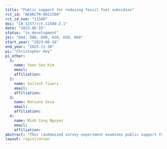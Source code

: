 ```yaml
---
title: "Public support for reducing fossil fuel subsidies"
rct_id: "AEARCTR-0011580"
rct_id_num: "11580"
doi: "10.1257/rct.11580-2.1"
date: "2023-06-15"
status: "in_development"
jel: "D04, D80, D90, H20, H30, H50"
start_year: "2023-06-16"
end_year: "2023-11-30"
pi: "Christopher Hoy"
pi_other:
  1:
    name: Yeon Soo Kim
    email: 
    affiliation: 
  2:
    name: Sailesh Tiwari
    email: 
    affiliation: 
  3:
    name: Mariano Sosa
    email: 
    affiliation: 
  4:
    name: Minh Cong Nguyen
    email: 
    affiliation: 
abstract: "This randomized survey experiment examines public support for reducing fossil fuel subsidies and will be conducted with over 32,000 respondents across 12 middle-income countries that spend around US$120billion annually on fossil fuel subsidies. "
layout: registration
---
```


